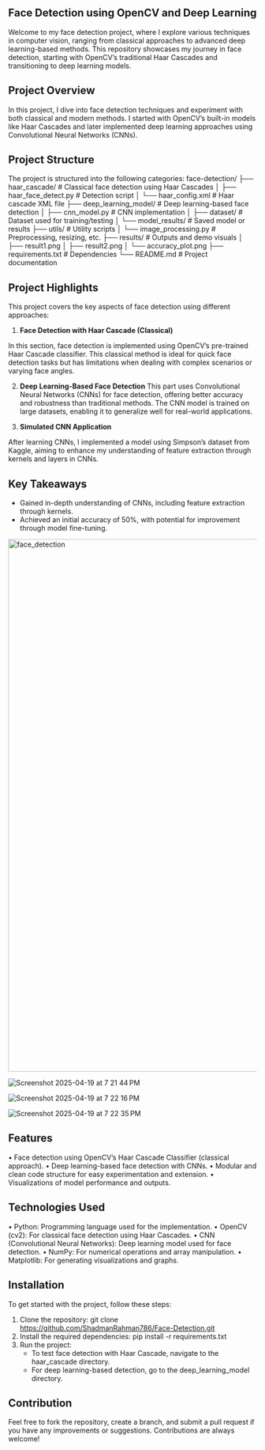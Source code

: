 ## **Face Detection using OpenCV and Deep Learning**

Welcome to my face detection project, where I explore various techniques in computer vision, ranging from classical approaches to advanced deep learning-based methods. This repository showcases my journey in face detection, starting with OpenCV’s traditional Haar Cascades and transitioning to deep learning models.

## Project Overview

In this project, I dive into face detection techniques and experiment with both classical and modern methods. I started with OpenCV’s built-in models like Haar Cascades and later implemented deep learning approaches using Convolutional Neural Networks (CNNs).

## Project Structure

The project is structured into the following categories:
face-detection/
├── haar_cascade/                 # Classical face detection using Haar Cascades
│   ├── haar_face_detect.py      # Detection script
│   └── haar_config.xml          # Haar cascade XML file
├── deep_learning_model/         # Deep learning-based face detection
│   ├── cnn_model.py             # CNN implementation
│   ├── dataset/                 # Dataset used for training/testing
│   └── model_results/           # Saved model or results
├── utils/                       # Utility scripts
│   └── image_processing.py      # Preprocessing, resizing, etc.
├── results/                     # Outputs and demo visuals
│   ├── result1.png
│   ├── result2.png
│   └── accuracy_plot.png
├── requirements.txt             # Dependencies
└── README.md                    # Project documentation

## Project Highlights

This project covers the key aspects of face detection using different approaches:

1. **Face Detection with Haar Cascade (Classical)**
   
 In this section, face detection is implemented using OpenCV’s pre-trained Haar Cascade classifier. This classical method is ideal for quick face detection tasks but has limitations when dealing with complex scenarios or varying face angles.

2. **Deep Learning-Based Face Detection** 
                                                                  This part uses Convolutional Neural Networks (CNNs) for face detection, offering better accuracy and robustness than traditional methods. The CNN model is trained on large datasets, enabling it to generalize well for real-world applications.

3. **Simulated CNN Application**
   
After learning CNNs, I implemented a model using Simpson’s dataset from Kaggle, aiming to enhance my understanding of feature extraction through kernels and layers in CNNs.

## Key Takeaways 

* Gained in-depth understanding of CNNs, including feature extraction through kernels.
* Achieved an initial accuracy of 50%, with potential for improvement through model fine-tuning.

<img width="1077" alt="face_detection" src="https://github.com/user-attachments/assets/7d533c52-3816-4bfe-aa9e-0a592beefcfe" />

 ![Screenshot 2025-04-19 at 7 21 44 PM](https://github.com/user-attachments/assets/2f84b54f-1e50-459f-8ad9-6f69a584b5c9)
 
 ![Screenshot 2025-04-19 at 7 22 16 PM](https://github.com/user-attachments/assets/5c16f36f-7b33-4772-b44e-ca2dfc171e87)
 
 ![Screenshot 2025-04-19 at 7 22 35 PM](https://github.com/user-attachments/assets/39918c32-0ddd-4ed4-8691-d53096ac063a)





## Features

•	Face detection using OpenCV’s Haar Cascade Classifier (classical approach).
•	Deep learning-based face detection with CNNs.
•	Modular and clean code structure for easy experimentation and extension.
•	Visualizations of model performance and outputs.


## Technologies Used

•	Python: Programming language used for the implementation.
•	OpenCV (cv2): For classical face detection using Haar Cascades.
•	CNN (Convolutional Neural Networks): Deep learning model used for face detection.
•	NumPy: For numerical operations and array manipulation.
•	Matplotlib: For generating visualizations and graphs.

## Installation

To get started with the project, follow these steps:

1. Clone the repository: git clone https://github.com/ShadmanRahman786/Face-Detection.git
2. Install the required dependencies: pip install -r requirements.txt
3. Run the project:
   * To test face detection with Haar Cascade, navigate to the haar_cascade directory.
   * For deep learning-based detection, go to the deep_learning_model directory.

## Contribution

Feel free to fork the repository, create a branch, and submit a pull request if you have any improvements or suggestions. Contributions are always welcome!
 
 

